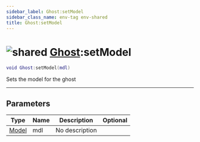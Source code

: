 ```yaml
---
sidebar_label: Ghost:setModel
sidebar_class_name: env-tag env-shared
title: Ghost:setModel
---
```


# <img src='/img/wiki/shared.png' alt='shared' classname='env-tag' /> [Ghost](../ghost/README.md):setModel

```lua
void Ghost:setModel(mdl)
```

Sets the model for the ghost<br/>

-----------------
## Parameters

| Type   | Name | Description | Optional |
| ------ | ---- | ----------- | -------: |
| [Model](../model/README.md) | mdl | No description |   |
